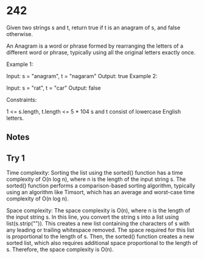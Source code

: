# 242

Given two strings s and t, return true if t is an anagram of s, and false otherwise.

An Anagram is a word or phrase formed by rearranging the letters of a different word or phrase, typically using all the original letters exactly once.

Example 1:

Input: s = "anagram", t = "nagaram"
Output: true
Example 2:

Input: s = "rat", t = "car"
Output: false

Constraints:

1 <= s.length, t.length <= 5 \* 104
s and t consist of lowercase English letters.

## Notes

## Try 1

Time complexity: Sorting the list using the sorted() function has a time complexity of O(n log n), where n is the length of the input string s. The sorted() function performs a comparison-based sorting algorithm, typically using an algorithm like Timsort, which has an average and worst-case time complexity of O(n log n).

Space complexity: The space complexity is O(n), where n is the length of the input string s. In this line, you convert the string s into a list using list(s.strip("")). This creates a new list containing the characters of s with any leading or trailing whitespace removed. The space required for this list is proportional to the length of s. Then, the sorted() function creates a new sorted list, which also requires additional space proportional to the length of s. Therefore, the space complexity is O(n).
